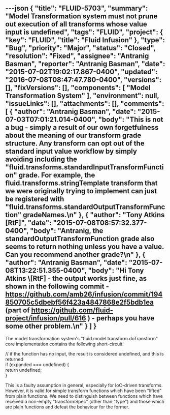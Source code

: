 ---json
{
  "title": "FLUID-5703",
  "summary": "Model Transformation system must not prune out execution of all transforms whose value input is undefined",
  "tags": "FLUID",
  "project": {
    "key": "FLUID",
    "title": "Fluid Infusion"
  },
  "type": "Bug",
  "priority": "Major",
  "status": "Closed",
  "resolution": "Fixed",
  "assignee": "Antranig Basman",
  "reporter": "Antranig Basman",
  "date": "2015-07-02T19:02:17.867-0400",
  "updated": "2016-07-08T08:47:47.780-0400",
  "versions": [],
  "fixVersions": [],
  "components": [
    "Model Transformation System"
  ],
  "environment": null,
  "issueLinks": [],
  "attachments": [],
  "comments": [
    {
      "author": "Antranig Basman",
      "date": "2015-07-03T07:01:21.014-0400",
      "body": "This is not a bug - simply a result of our own forgetfulness about the meaning of our transform grade structure. Any transform can opt out of the standard input value workflow by simply avoiding including the \"fluid.transforms.standardInputTransformFunction\" grade. For example, the fluid.transforms.stringTemplate transform that we were originally trying to implement can just be registered with \"fluid.transforms.standardOutputTransformFunction\" gradeNames.\n"
    },
    {
      "author": "Tony Atkins [RtF]",
      "date": "2015-07-08T08:57:32.377-0400",
      "body": "Antranig, the standardOutputTransformFunction grade also seems to return nothing unless you have a value.  Can  you recommend another grade?\n"
    },
    {
      "author": "Antranig Basman",
      "date": "2015-07-08T13:22:51.355-0400",
      "body": "Hi Tony Atkins \\[RtF] - the output works just fine, as shown in the following commit - <https://github.com/amb26/infusion/commit/194850705c5dbebf56f423a4847868e2f5bdb1ea> (part of <https://github.com/fluid-project/infusion/pull/616> ) - perhaps you have some other problem.\n"
    }
  ]
}
---
The model transformation system's "fluid.model.transform.doTransform" core implementation contains the following short-circuit:&#x20;

// if the function has no input, the result is considered undefined, and this is returned\
if (expanded === undefined) {\
return undefined;\
}

This is a faulty assumption in general, especially for IoC-driven transforms. However, it is valid for simple transform functions which have been "lifted" from plain functions. We need to distinguish between functions which have received a non-empty "transformSpec" (other than "type") and those which are plain functions and defeat the behaviour for the former.

        